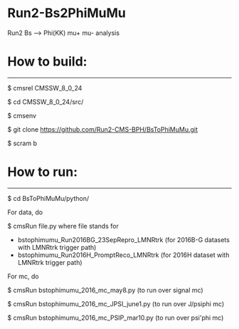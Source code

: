 # Run2-Bs2PhiMuMu 
Run2 Bs --> Phi(KK) mu+ mu- analysis

# How to build:
-------------
$ cmsrel CMSSW_8_0_24

$ cd CMSSW_8_0_24/src/

$ cmsenv

$ git clone https://github.com/Run2-CMS-BPH/BsToPhiMuMu.git

$ scram b 


# How to run:
-----------
$ cd BsToPhiMuMu/python/

For data, do

$ cmsRun file.py
where file stands for 
- bstophimumu_Run2016BG_23SepRepro_LMNRtrk        (for 2016B-G datasets with LMNRtrk trigger path)
- bstophimumu_Run2016H_PromptReco_LMNRtrk         (for 2016H dataset with LMNRtrk trigger path)

For mc, do

$ cmsRun bstophimumu_2016_mc_may8.py  (to run over signal mc)

$ cmsRun bstophimumu_2016_mc_JPSI_june1.py (to run over J/psiphi mc)

$ cmsRun bstophimumu_2016_mc_PSIP_mar10.py (to run over psi'phi mc)





